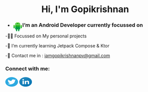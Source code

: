 <H1 align="center">Hi, I'm Gopikrishnan</H1>
<ul>
<li>
<img align="left" src="https://raw.githubusercontent.com/goputtanz/goputtanz/main/images/android.svg" alt="icon" width="30px"/>
<H3>I’m an Android Developer currently focussed on</H3>
</li>
</ul>
-👨‍💻 Focussed on My personal projects

-🌱 I’m currently learning Jetpack Compose & Ktor

-🤙 Contact me in : iamgopikrishnanpv@gmail.com
<h3 align="left">Connect with me:</h3>
<p align="left">
<a href="https://twitter.com/Gopikrishnnpv" target="blank"><img align="center" src="https://raw.githubusercontent.com/goputtanz/goputtanz/main/images/twitter.svg" alt="gopi" height="30" width="40" /></a>
<a href="[https://linkedin.com/in/https://www.linkedin.com/in/noyaljose](https://www.linkedin.com/in/gopi-krishnan)" target="blank"><img align="center" src="https://raw.githubusercontent.com/goputtanz/goputtanz/main/images/linkedin.svg" alt="https://www.linkedin.com/in/gopi-krishnan" height="30" width="40" /></a>
</p>
